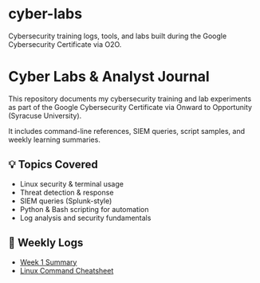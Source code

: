 # cyber-labs
Cybersecurity training logs, tools, and labs built during the Google Cybersecurity Certificate via O2O.
# Cyber Labs & Analyst Journal

This repository documents my cybersecurity training and lab experiments as part of the Google Cybersecurity Certificate via Onward to Opportunity (Syracuse University).

It includes command-line references, SIEM queries, script samples, and weekly learning summaries.

## 💡 Topics Covered
- Linux security & terminal usage
- Threat detection & response
- SIEM queries (Splunk-style)
- Python & Bash scripting for automation
- Log analysis and security fundamentals

## 📅 Weekly Logs
- [Week 1 Summary](./week1_summary.md)
- [Linux Command Cheatsheet](./linux_cheatsheet.md)
